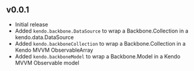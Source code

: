 ## v0.0.1

* Initial release
* Added `kendo.backbone.DataSource` to wrap a Backbone.Collection in a
  kendo.data.DataSource
* Added `kendo.backboneCollection` to wrap a Backbone.Collection in a Kendo
  MVVM ObservableArray
* Added `kendo.backboneModel` to wrap a Backbone.Model in a Kendo MVVM
  Observable model
